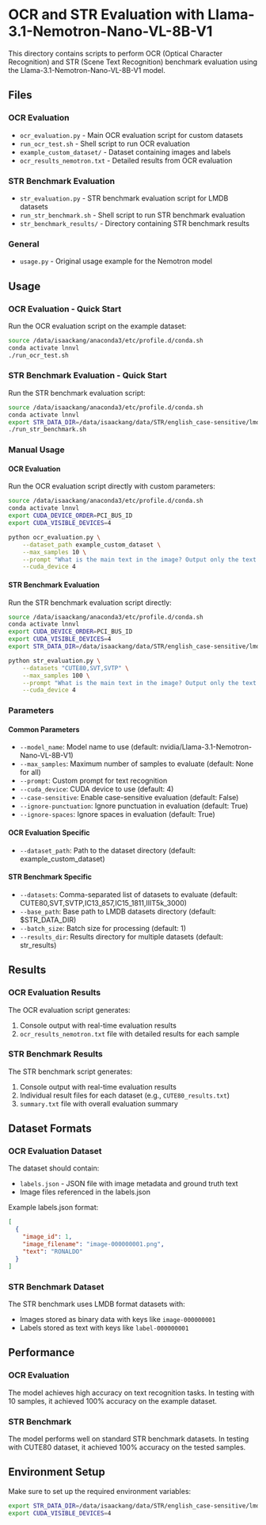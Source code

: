 # OCR and STR Evaluation with Llama-3.1-Nemotron-Nano-VL-8B-V1

This directory contains scripts to perform OCR (Optical Character Recognition) and STR (Scene Text Recognition) benchmark evaluation using the Llama-3.1-Nemotron-Nano-VL-8B-V1 model.

## Files

### OCR Evaluation
- `ocr_evaluation.py` - Main OCR evaluation script for custom datasets
- `run_ocr_test.sh` - Shell script to run OCR evaluation
- `example_custom_dataset/` - Dataset containing images and labels
- `ocr_results_nemotron.txt` - Detailed results from OCR evaluation

### STR Benchmark Evaluation
- `str_evaluation.py` - STR benchmark evaluation script for LMDB datasets
- `run_str_benchmark.sh` - Shell script to run STR benchmark evaluation
- `str_benchmark_results/` - Directory containing STR benchmark results

### General
- `usage.py` - Original usage example for the Nemotron model

## Usage

### OCR Evaluation - Quick Start

Run the OCR evaluation script on the example dataset:
```bash
source /data/isaackang/anaconda3/etc/profile.d/conda.sh
conda activate lnnvl
./run_ocr_test.sh
```

### STR Benchmark Evaluation - Quick Start

Run the STR benchmark evaluation script:
```bash
source /data/isaackang/anaconda3/etc/profile.d/conda.sh
conda activate lnnvl
export STR_DATA_DIR=/data/isaackang/data/STR/english_case-sensitive/lmdb/evaluation
./run_str_benchmark.sh
```

### Manual Usage

#### OCR Evaluation
Run the OCR evaluation script directly with custom parameters:
```bash
source /data/isaackang/anaconda3/etc/profile.d/conda.sh
conda activate lnnvl
export CUDA_DEVICE_ORDER=PCI_BUS_ID
export CUDA_VISIBLE_DEVICES=4

python ocr_evaluation.py \
    --dataset_path example_custom_dataset \
    --max_samples 10 \
    --prompt "What is the main text in the image? Output only the text." \
    --cuda_device 4
```

#### STR Benchmark Evaluation
Run the STR benchmark evaluation script directly:
```bash
source /data/isaackang/anaconda3/etc/profile.d/conda.sh
conda activate lnnvl
export CUDA_DEVICE_ORDER=PCI_BUS_ID
export CUDA_VISIBLE_DEVICES=4
export STR_DATA_DIR=/data/isaackang/data/STR/english_case-sensitive/lmdb/evaluation

python str_evaluation.py \
    --datasets "CUTE80,SVT,SVTP" \
    --max_samples 100 \
    --prompt "What is the main text in the image? Output only the text." \
    --cuda_device 4
```

### Parameters

#### Common Parameters
- `--model_name`: Model name to use (default: nvidia/Llama-3.1-Nemotron-Nano-VL-8B-V1)
- `--max_samples`: Maximum number of samples to evaluate (default: None for all)
- `--prompt`: Custom prompt for text recognition
- `--cuda_device`: CUDA device to use (default: 4)
- `--case-sensitive`: Enable case-sensitive evaluation (default: False)
- `--ignore-punctuation`: Ignore punctuation in evaluation (default: True)
- `--ignore-spaces`: Ignore spaces in evaluation (default: True)

#### OCR Evaluation Specific
- `--dataset_path`: Path to the dataset directory (default: example_custom_dataset)

#### STR Benchmark Specific
- `--datasets`: Comma-separated list of datasets to evaluate (default: CUTE80,SVT,SVTP,IC13_857,IC15_1811,IIIT5k_3000)
- `--base_path`: Base path to LMDB datasets directory (default: $STR_DATA_DIR)
- `--batch_size`: Batch size for processing (default: 1)
- `--results_dir`: Results directory for multiple datasets (default: str_results)

## Results

### OCR Evaluation Results
The OCR evaluation script generates:
1. Console output with real-time evaluation results
2. `ocr_results_nemotron.txt` file with detailed results for each sample

### STR Benchmark Results
The STR benchmark script generates:
1. Console output with real-time evaluation results
2. Individual result files for each dataset (e.g., `CUTE80_results.txt`)
3. `summary.txt` file with overall evaluation summary

## Dataset Formats

### OCR Evaluation Dataset
The dataset should contain:
- `labels.json` - JSON file with image metadata and ground truth text
- Image files referenced in the labels.json

Example labels.json format:
```json
[
  {
    "image_id": 1,
    "image_filename": "image-000000001.png",
    "text": "RONALDO"
  }
]
```

### STR Benchmark Dataset
The STR benchmark uses LMDB format datasets with:
- Images stored as binary data with keys like `image-000000001`
- Labels stored as text with keys like `label-000000001`

## Performance

### OCR Evaluation
The model achieves high accuracy on text recognition tasks. In testing with 10 samples, it achieved 100% accuracy on the example dataset.

### STR Benchmark
The model performs well on standard STR benchmark datasets. In testing with CUTE80 dataset, it achieved 100% accuracy on the tested samples.

## Environment Setup

Make sure to set up the required environment variables:
```bash
export STR_DATA_DIR=/data/isaackang/data/STR/english_case-sensitive/lmdb/evaluation
export CUDA_VISIBLE_DEVICES=4
```
